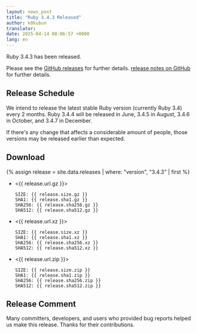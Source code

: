 ```yaml
---
layout: news_post
title: "Ruby 3.4.3 Released"
author: k0kubun
translator:
date: 2025-04-14 08:06:57 +0000
lang: en
---
```


Ruby 3.4.3 has been released.

Please see the [GitHub releases](https://github.com/ruby/ruby/releases/tag/v3_4_3) for further details.
[release notes on GitHub](https://github.com/ruby/ruby/releases/tag/v3_4_3) for further details.

## Release Schedule

We intend to release the latest stable Ruby version (currently Ruby 3.4) every 2 months.
Ruby 3.4.4 will be released in June, 3.4.5 in August, 3.4.6 in October, and 3.4.7 in December.

If there's any change that affects a considerable amount of people, those versions may be released earlier than expected.

## Download

{% assign release = site.data.releases | where: "version", "3.4.3" | first %}

* <{{ release.url.gz }}>

      SIZE: {{ release.size.gz }}
      SHA1: {{ release.sha1.gz }}
      SHA256: {{ release.sha256.gz }}
      SHA512: {{ release.sha512.gz }}

* <{{ release.url.xz }}>

      SIZE: {{ release.size.xz }}
      SHA1: {{ release.sha1.xz }}
      SHA256: {{ release.sha256.xz }}
      SHA512: {{ release.sha512.xz }}

* <{{ release.url.zip }}>

      SIZE: {{ release.size.zip }}
      SHA1: {{ release.sha1.zip }}
      SHA256: {{ release.sha256.zip }}
      SHA512: {{ release.sha512.zip }}

## Release Comment

Many committers, developers, and users who provided bug reports helped us make this release.
Thanks for their contributions.
